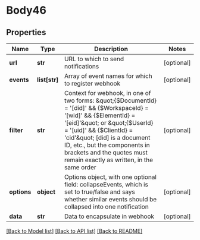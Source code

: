 # Body46

## Properties
Name | Type | Description | Notes
------------ | ------------- | ------------- | -------------
**url** | **str** | URL to which to send notifications | [optional] 
**events** | **list[str]** | Array of event names for which to register webhook | [optional] 
**filter** | **str** | Context for webhook, in one of two forms:  \&quot;{$DocumentId} &#x3D; &#39;[did]&#39; &amp;&amp; {$WorkspaceId} &#x3D; &#39;[wid]&#39; &amp;&amp; {$ElementId} &#x3D; &#39;[eid]&#39;\&quot;  or \&quot;{$UserId} &#x3D; &#39;[uid]&#39; &amp;&amp; {$ClientId} &#x3D; &#39;cid&#39;\&quot;  [did] is a document ID, etc., but the components in brackets and the quotes must remain exactly as written, in the same order | [optional] 
**options** | **object** | Options object, with one optional field: collapseEvents, which is set to true/false and says whether similar events should be collapsed into one notification | [optional] 
**data** | **str** | Data to encapsulate in webhook | [optional] 

[[Back to Model list]](../README.md#documentation-for-models) [[Back to API list]](../README.md#documentation-for-api-endpoints) [[Back to README]](../README.md)


